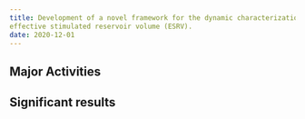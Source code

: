 ```yaml
---
title: Development of a novel framework for the dynamic characterization, prediction, and management of
effective stimulated reservoir volume (ESRV).
date: 2020-12-01
---
```




<!--more-->

## Major Activities



## Significant results

